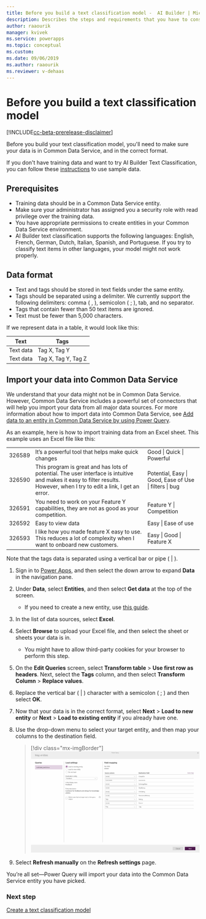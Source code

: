 ```yaml
---
title: Before you build a text classification model -  AI Builder | Microsoft Docs
description: Describes the steps and requirements that you have to consider before you build your model.
author: raaourik 
manager: kvivek
ms.service: powerapps
ms.topic: conceptual
ms.custom: 
ms.date: 09/06/2019
ms.author: raaourik 
ms.reviewer: v-dehaas
---
```


# Before you build a text classification model

[!INCLUDE[cc-beta-prerelease-disclaimer](./includes/cc-beta-prerelease-disclaimer.md)]

Before you build your text classification model, you'll need to make sure your data is in Common Data Service, and in the correct format.

If you don't have training data and want to try AI Builder Text Classification, you can follow these [instructions](text-classification-sample-data.md) to use sample data.

## Prerequisites

 - Training data should be in a Common Data Service entity.
 - Make sure your administrator has assigned you a security role with read privilege over the training data.
 - You have appropriate permissions to create entities in your Common Data Service environment.
 - AI Builder text classification supports the following languages: English, French, German, Dutch, Italian, Spanish, and Portuguese. If you try to classify text items in other languages, your model might not work properly. 

## Data format

 - Text and tags should be stored in text fields under the same entity.
 - Tags should be separated using a delimiter. We currently support the following delimiters: comma ( , ), semicolon ( ; ), tab, and no separator.
 - Tags that contain fewer than 50 text items are ignored.
 - Text must be fewer than 5,000 characters.

If we represent data in a table, it would look like this:

| Text      | Tags                |
|-----------|---------------------|
| Text data | Tag X, Tag Y        |
| Text data | Tag X, Tag Y, Tag Z |

## Import your data into Common Data Service

We understand that your data might not be in Common Data Service. However, Common Data Service includes a powerful set of connectors that will help you import your data from all major data sources. For more information about how to import data into Common Data Service, see [Add data to an entity in Common Data Service by using Power Query](/powerapps/maker/common-data-service/data-platform-cds-newentity-pq).

As an example, here is how to import training data from an Excel sheet. This example uses an Excel file like this:

|   |   |   |
|---|---|---|
|326589    |It’s a powerful tool that helps make quick changes   |Good \| Quick \| Powerful |
|326590    |This program is great and has lots of potential. The user interface is intuitive and makes it easy to filter results. However, when I try to edit a link, I get an error.    |Potential, Easy \| Good, Ease of Use \| filters \| bug  |
|326591    | You need to work on your Feature Y capabilities, they are not as good as your competition. |Feature Y \| Competition     |
|326592    |Easy to view data        |Easy \| Ease of use                                |
|326593    |I like how you made feature X easy to use. This reduces a lot of complexity when I want to onboard new customers. | Easy \|  Good \| Feature X                             |

Note that the tags data is separated using a vertical bar or pipe ( \| ).

1. Sign in to [Power Apps](https://make.powerapps.com/), and then select the down arrow to expand **Data** in the navigation pane.
2. Under **Data**, select **Entities**, and then select **Get data** at the top of the screen.
    - If you need to create a new entity, use [this guide](https://docs.microsoft.com/powerapps/maker/common-data-service/data-platform-create-entity).
3. In the list of data sources, select **Excel**.
4. Select **Browse** to upload your Excel file,  and then select the sheet or sheets your data is in.
    - You might have to allow third-party cookies for your browser to perform this step.
6. On the **Edit Queries** screen, select **Transform table** > **Use first row as headers**. Next, select the **Tags** column, and then select **Transform Column** > **Replace values**.
1. Replace the vertical bar ( \| ) character with a semicolon ( ; ) and then select **OK**.
1. Now that your data is in the correct format, select **Next** > **Load to new entity** or **Next** > **Load to existing entity** if you already have one.
1. Use the drop-down menu to select your target entity, and then map your columns to the destination field.

    > [!div class="mx-imgBorder"]
    > ![Map your columns to the destination field](media/create-text-model-map-columns.png)

1. Select **Refresh manually** on the **Refresh settings** page.

You’re all set—Power Query will import your data into the Common Data Service entity you have picked.

### Next step

[Create a text classification model](create-text-classification-model.md)

